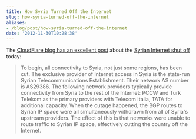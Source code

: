 ```yaml
---
title: How Syria Turned Off the Internet
slug: how-syria-turned-off-the-internet
aliases:
- /blog/post/how-syria-turned-off-the-internet
date: '2012-11-30T10:28:38'
---
```


The [CloudFlare blog has an excellent post](http://blog.cloudflare.com/how-syria-turned-off-the-internet) about the [Syrian Internet shut off](http://www.bbc.co.uk/news/technology-20546302) today:

> To begin, all connectivity to Syria, not just some regions, has been cut. The exclusive provider of Internet access in Syria is the state-run Syrian Telecommunications Establishment. Their network AS number is AS29386. The following network providers typically provide connectivity from Syria to the rest of the Internet: PCCW and Turk Telekom as the primary providers with Telecom Italia, TATA for additional capacity. When the outage happened, the BGP routes to Syrian IP space were all simultaneously withdrawn from all of Syria's upstream providers. The effect of this is that networks were unable to route traffic to Syrian IP space, effectively cutting the country off the Internet.

<!--more-->

